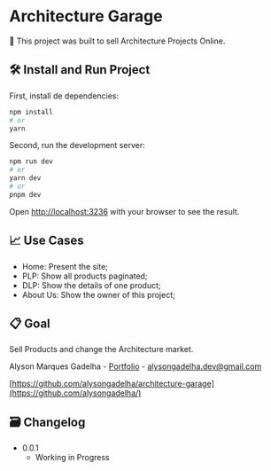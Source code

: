 # Architecture Garage

📜 This project was built to sell Architecture Projects Online.

## 🛠 Install and Run Project

First, install de dependencies:

```bash
npm install
# or
yarn
```

Second, run the development server:

```bash
npm run dev
# or
yarn dev
# or
pnpm dev
```

Open [http://localhost:3236](http://localhost:3236) with your browser to see the result.

## 📈 Use Cases

- Home: Present the site;
- PLP: Show all products paginated;
- DLP: Show the details of one product;
- About Us: Show the owner of this project;

## 📋 Goal

Sell Products and change the Architecture market.

Alyson Marques Gadelha - [Portfolio](https://www.linkedin.com/in/alyson-gadelha-337743a2/) - alysongadelha.dev@gmail.com

[https://github.com/alysongadelha/architecture-garage](https://github.com/alysongadelha/)

## 🗃 Changelog

- 0.0.1
  - Working in Progress
